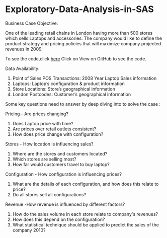# Exploratory-Data-Analysis-in-SAS

Business Case Objective:

One of the leading retail chains in London having more than 500 stores which sells Laptops and accessories. The company would like to define the product strategy and pricing policies that will maximize company projected revenues in 2009.

To see the code,click <a href="https://github.com/MohitKedia/Exploratory-Data-Analysis">here</a>
Click on View on GitHub to see the code.

Data Availability:

1. Point of Sales POS Transactions: 2008 Year Laptop Sales information
2. Laptops: Laptop’s configuration & product information
3. Store Locations: Store’s geographical information
4. London Postcodes: Customer’s geographical information

Some key questions need to answer by deep diving into to solve the case : 

Pricing - Are prices changing?

1. Does Laptop price with time?
2. Are prices over retail outlets consistent?
3. How does price change with configuration?

Stores - How location is influencing sales?

1. Where are the stores and customers located?
2. Which stores are selling most?
3. How far would customers travel to buy laptop?

Configuration - How configuration is influencing prices?

1. What are the details of each configuration, and how does this relate to price?
2. Do all stores sell all configurations?

Revenue -How revenue is influenced by different factors?

1. How do the sales volume in each store relate to company's revenues?
2. How does this depend on the configuration?
3. What statistical technique should be applied to predict the sales of the company 2010?
